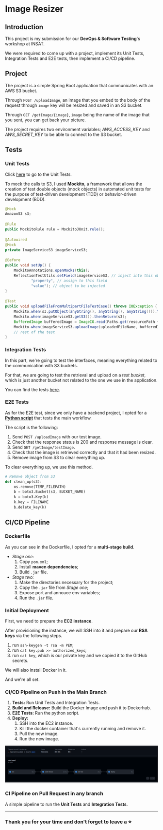 # Image Resizer

## Introduction

This project is my submission for our __DevOps & Software Testing__'s workshop at INSAT.

We were required to come up with a project, implement its Unit Tests, Integration Tests and E2E tests, then implement a CI/CD pipeline.

## Project

The project is a simple Spring Boot application that communicates with an AWS S3 bucket.

Through `POST /uploadImage`, an image that you embed to the body of the request through `image` key will be resized and saved in an S3 bucket.

Through `GET /getImage/{image}`, `image` being the name of the image that you sent, you can get back your picture.

The project requires two environment variables; *AWS_ACCESS_KEY* and *AWS_SECRET_KEY* to be able to connect to the S3 bucket.

## Tests

### Unit Tests

Click [here](./src/test/java/devops/workshop/photocompressor/UnitTests/) to go to the Unit Tests.

To mock the calls to S3, I used __Mockito__, a framework that allows the creation of test double objects (mock objects) in automated unit tests for the purpose of test-driven development (TDD) or behavior-driven development (BDD).

``` java
@Mock
AmazonS3 s3;

@Rule
public MockitoRule rule = MockitoJUnit.rule();

@Autowired
@Mock
private ImageServiceS3 imageServiceS3;

@Before
public void setUp() {
    MockitoAnnotations.openMocks(this);
    ReflectionTestUtils.setField(imageServiceS3, // inject into this object
            "property", // assign to this field
            "value"); // object to be injected
}

@Test
public void uploadFileFromMultipartFileTestCase() throws IOException {
    Mockito.when(s3.putObject(anyString(), anyString(), anyString())).thenReturn(new PutObjectResult()); // Mock call to S3
    Mockito.when(imageServiceS3.getS3()).thenReturn(s3);
    BufferedImage bufferedImage = ImageIO.read(Paths.get(resourcePath + "/test_image.jpg").toFile());
    Mockito.when(imageServiceS3.uploadImage(uploadedFileName, bufferedImage)).thenCallRealMethod(); // Call real method
    // rest of the test
}
```

### Integration Tests

In this part, we're going to test the interfaces, meaning everything related to the communication with S3 buckets.

For that, we are going to test the retrieval and upload on a _test bucket_, which is just another bucket not related to the one we use in the application.

You can find the tests [here](./src/test/java/devops/workshop/photocompressor/IntegrationTests/).

### E2E Tests

As for the E2E test, since we only have a backend project, I opted for a [__Python script__](./e2e/) that tests the main workflow.

The script is the following:

1. Send `POST /uploadImage` with our test image.
1. Check that the response status is 200 and response message is clear.
1. Send `GET /getImage/testImage`.
1. Check that the image is retrieved correctly and that it had been resized.
1. Remove image from S3 to clear everything up.

To clear everything up, we use this method.

``` python
# Remove object from S3
def clean_up(s3):
    os.remove(TEMP_FILEPATH)
    b = boto3.Bucket(s3, BUCKET_NAME)
    k = boto3.Key(b)
    k.key = FILENAME
    b.delete_key(k)
```

## CI/CD Pipeline

### Dockerfile

As you can see in the Dockerfile, I opted for a __multi-stage build__.

- _Stage one:_
    1. Copy `pom.xml`;
    1. Install __maven dependencies__;
    1. Build `.jar` file.
- _Stage two:_
    1. Make the directories necessary for the project;
    1. Copy the `.jar` file from _Stage one_;
    1. Expose port and annouce env variables;
    1. Run the `.jar` file.

### Initial Deployment

First, we need to prepare the __EC2 instance__.

After provisioning the instance, we will SSH into it and prepare our __RSA keys__ via the following steps.

1. run `ssh-keygen -t rsa -m PEM`;
1. run `cat key.pub >> authorized_keys`;
1. run `cat key`, which is our private key and we copied it to the GitHub secrets.

We will also install Docker in it.

And we're all set.

### CI/CD Pipeline on Push in the Main Branch

1. __Tests:__ Run Unit Tests and Integration Tests.
1. __Build and Release:__ Build the Docker Image and push it to Dockerhub.
1. __E2E Tests:__ Run the python script.
1. __Deploy:__
    1. SSH into the EC2 instance.
    1. Kill the docker container that's currently running and remove it.
    1. Pull the new image.
    1. Run the new image.

<p align="center">
    <img src="assets/cicd.png" alt="cicd pipeline">
</p>

### CI Pipeline on Pull Request in any branch

A simple pipeline to run the __Unit Tests__ and __Integration Tests__.

--------

### Thank you for your time and don't forget to leave a :star: